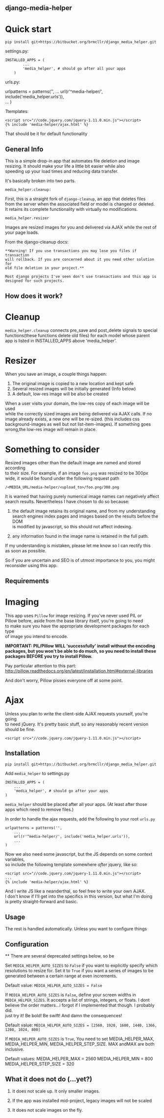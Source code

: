 ## django-media-helper

# Quick start

    pip install git+https://bitbucket.org/brmcllr/django_media_helper.git  

settings.py:

    INSTALLED_APPS = (
            ...
            'media_helper', # should go after all your apps  
        )
urls.py:

urlpatterns = patterns('',
        ...
        url(r'^media-helper/', include('media_helper.urls')),  
        ...
    )

Ttemplates:

    <script src="//code.jquery.com/jquery-1.11.0.min.js"></script>  
    {% include 'media-helper/ajax.html' %}  

That should be it for default functionality  

## General Info

This is a simple drop-in app that automates file deletion and image  
resizing.  It should make your life a little bit easier while also   
speeding up your load times and reducing data transfer.  

It's basically broken into two parts.

`media_helper.cleanup:`

First, this is a straight fork of `django-cleanup`, an app that deletes files   
from the server when the associated field or model is changed or deleted.   
It retains its complete functionality with virtually no modifications.  

`media_helper.resizer`

Images are resized images for you and delivered via AJAX while the rest of   
your page loads.

From the django-cleanup docs:

    **Warning! If you use transactions you may lose you files if transaction   
    will rollback. If you are concerned about it you need other solution for   
    old file deletion in your project.**

    Most django projects I've seen don't use transactions and this app is   
    designed for such projects.


## How does it work?

# Cleanup
`media_helper.cleanup` connects pre_save and post_delete signals to special   
functions(these functions delete old files) for each model whose parent   
app is listed in INSTALLED_APPS above 'media_helper'.  


# Resizer
When you save an image, a couple things happen:  

1. The original image is copied to a new location and kept safe  
2. Several resized images will be initially generated (Info below)  
3. A default, low-res image will be also be created  

When a user visits your domain, the low-res copy of each image will be used   
while the correctly sized images are being delivered via AJAX calls.  If no   
image already exists, a new one will be re-sized. (this includes css   
background-images as well but not list-item-images).  If something goes   
wrong,the low-res image will remain in place.  

# Something to consider

Resized images other than the default image are named and stored according   
to their size.  For example, if an image `foo.png` was resized to be 300px   
wide, it would be found under the following request path  

    /<MEDIA_URL/media-helper/<upload_to>/foo.png/300.png  

It is warned that having purely numerical image names can negatively affect   
search results.  Nevertheless I have chosen to do so because:  

1. the default image retains its original name, and from my understanding  
search engines index pages and images based on the results before the DOM  
is modified by javascript, so this should not affect indexing.  

2. any information found in the image name is retained in the full path.  

If my understanding is mistaken, please let me know so I can rectify this  
as soon as possible.

So if you are uncertain and SEO is of utmost importance to you, you might   
reconsider using this app.


## Requirements

# Imaging
This app uses `Pillow` for image resizing.  If you've never used PIL or   
Pillow before, aside from the base library itself, you're going to need   
to make sure you have the appropriate development packages for each type  
of image you intend to encode.  

**IMPORTANT:  PIL/PIllow WILL 'successfully' install without the encoding  
packages, but you won't be able to do much, so you need to install these   
packages BEFORE you try to install Pillow.**  

Pay particular attention to this part: 
http://pillow.readthedocs.org/en/latest/installation.html#external-libraries  

And don't worry, Pillow pisses everyone off at some point.  

# Ajax

Unless you plan to write the client-side AJAX requests yourself, you're going  
to need jQuery.  It's pretty basic stuff, so any reasonably recent version   
should be fine.

`<script src="//code.jquery.com/jquery-1.11.0.min.js"></script>`  


## Installation
    
    pip install git+https://bitbucket.org/brmcllr/django_media_helper.git  

Add `media_helper` to settings.py

    INSTALLED_APPS = (
        ...
        'media_helper', # should go after your apps  
    )

`media_helper` should be placed after all your apps. (At least after those   
apps which need to remove files.)

In order to handle the ajax requests, add the following to your root `urls.py`  

    urlpatterns = patterns('',
        ...
        url(r'^media-helper/', include('media_helper.urls')),  
        ...
    )

Now we also need some javascript, but the JS depends on some context variables,  
so include the following template somewhere *after* jquery, like so:  


    <script src="//code.jquery.com/jquery-1.11.0.min.js"></script>  
    ...
    {% include 'media-helper/ajax.html' %}  

And I write JS like a neanderthal, so feel free to write your own AJAX.  
I don't know if I'll get into the specifics in this version, but what I'm doing   
is pretty straight-forward and basic.


## Usage

The rest is handled automatically.  Unless you want to configure things  

## Configuration

** There are several deprecated settings below, so be   

Set `MEDIA_HELPER_AUTO_SIZES` to `False` if you want to explicitly specify   which 
resolutions to resize for. Set it to `True` if you want a series of images to   be 
generated between a certain range at even increments.  

Default value: 
`MEDIA_HELPER_AUTO_SIZES = False`

If `MEDIA_HELPER_AUTO_SIZES` is `False`, define your screen widths in   
`MEDIA_HELPER_SIZES`.  It accepts a list of strings, integers, or floats.  I   dont 
believe the order matters...i forgot if I implemented that though.  I probably   did.  
just try it!  Be bold! Be swift! And damn the consequences!  

Default value: 
`MEDIA_HELPER_AUTO_SIZES = [2560, 1920, 1600, 1440, 1366, 1280, 1024, 800]`  

If `MEDIA_HELPER_AUTO_SIZES` is `True`, You need to set MEDIA_HELPER_MAX,   
MEDIA_HELPER_MIN, MEDIA_HELPER_STEP_SIZE.  MAX andMAX are both inclusive.    

Default values:
    MEDIA_HELPER_MAX = 2560
    MEDIA_HELPER_MIN = 800
    MEDIA_HELPER_STEP_SIZE = 320


## What it does **not** do (...yet?)

1. It does not scale up.  It only smaller images.  

2. If the app was installed mid-project, legacy images will not be scaled  

3. It does not scale images on the fly.